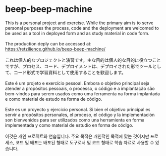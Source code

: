 # beep-beep-machine
This is a personal project and exercise.
While the primary aim is to serve personal purposes the process, code and
the deployment are welcomed to be used as a tool in deployed form
and as study material in code form. 
<br><br>The production deply can be accessed at: https://retzilience.github.io/beep-beep-machine/<br><br>
これは個人的なプロジェクトと演習です。主な目的は個人的な目的に役立つことですが、プロセス、コード、デプロイメントは、デプロイされた形でツールとして、コード形式で学習資料として使用することを歓迎します。
<br><br>
Este é um projeto e exercício pessoal. Embora o objetivo principal seja atender a propósitos pessoais, o processo, o código e a implantação são bem-vindos para serem usados como uma ferramenta na forma implantada e como material de estudo na forma de código.
<br><br>
Este es un proyecto y ejercicio personal. Si bien el objetivo principal es servir a propósitos personales, el proceso, el código y la implementación son bienvenidos para ser utilizados como una herramienta en forma implementada y como material de estudio en forma de código.
<br><br>
이것은 개인 프로젝트와 연습입니다. 주요 목적은 개인적인 목적에 맞는 것이지만 프로세스, 코드 및 배포는 배포된 형태로 도구로서 및 코드 형태로 학습 자료로 사용할 수 있습니다.
